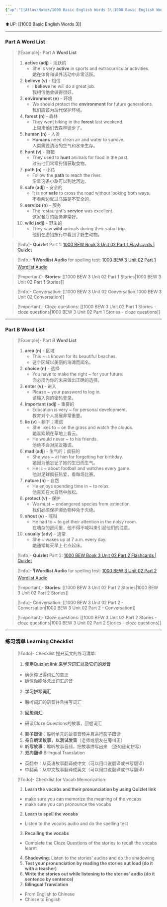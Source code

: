 ```yaml
---
{"up":"[[Atlas/Notes/1000 Basic English Words 3\|1000 Basic English Words 3]]","dg-publish":true,"permalink":"/atlas/notes/1000-basic-english-words-3-unit-02/","dgPassFrontmatter":true}
---
```


⬆️UP: [[1000 Basic English Words 3]]

---
### Part A Word List

> [!Example]- Part A **Word List**
> 1. **active (adj)** - 活跃的
>     - She is very **active** in sports and extracurricular activities.  
>         她在体育和课外活动中非常活跃。
> 2. **believe (v)** - 相信
>     - I **believe** he will do a great job.  
>         我相信他会做得很好。
> 3. **environment (n)** - 环境
>     - We should protect the **environment** for future generations.  
>         我们应该为后代保护环境。
> 4. **forest (n)** - 森林
>     - They went hiking in the **forest** last weekend.  
>         上周末他们去森林徒步了。
> 5. **human (n)** - 人类
>     - **Humans** need clean air and water to survive.  
>         人类需要清洁的空气和水来生存。
> 6. **hunt (v)** - 狩猎
>     - They used to **hunt** animals for food in the past.  
>         过去他们常常狩猎获取食物。
> 7. **path (n)** - 小路
>     - Follow the **path** to reach the river.  
>         沿着这条小路可以到达河边。
> 8. **safe (adj)** - 安全的
>     - It is not **safe** to cross the road without looking both ways.  
>         不看两边就过马路是不安全的。
> 9. **service (n)** - 服务
>     - The restaurant's **service** was excellent.  
>         这家餐厅的服务非常好。
> 10. **wild (adj)** - 野生的
>     - They saw **wild** animals during their safari trip.  
>         他们在游猎旅行中看到了野生动物。

> [!info]- **Quizlet** Part 1: [1000 BEW Book 3 Unit 02 Part 1 Flashcards | Quizlet]()

> [!info]- 🎙️**Wordlist Audio** for spelling test: [1000 BEW 3 Unit 02 Part 1 Wordlist Audio]()

> [!important]- **Stories**: [[1000 BEW 3 Unit 02 Part 1 Stories\|1000 BEW 3 Unit 02 Part 1 Stories]]

> [!info]- Conversation: [[1000 BEW 3 Unit 02 Conversation\|1000 BEW 3 Unit 02 Conversation]]

> [!important]- Cloze questions: [[1000 BEW 3 Unit 02 Part 1 Stories - cloze questions\|1000 BEW 3 Unit 02 Part 1 Stories - cloze questions]]

---
### Part B Word List


> [!Example]- Part B **Word List**
> 1. **area (n)** - 区域
>     - This ~ is known for its beautiful beaches.         
>     - 这个区域以美丽的海滩而闻名。
> 2. **choice (n)** - 选择
>     - You have to make the right ~ for your future.  
>         你必须为你的未来做出正确的选择。
> 3. **enter (v)** - 进入
>     - Please ~ your password to log in.  
>         请输入你的密码登录。
> 4. **important (adj)** - 重要的
>     - Education is very ~ for personal development.  
>         教育对个人发展非常重要。
> 5. **lie (v)** - 躺下；撒谎
>     - She likes to ~ on the grass and watch the clouds.  
>         她喜欢躺在草地上看云。
>     - He would never ~ to his friends.  
>         他绝不会对朋友撒谎。
> 6. **mad (adj)** - 生气的；疯狂的
>     - She was ~ at him for forgetting her birthday.  
>         她因为他忘记了她的生日而生气。
>     - He is ~ about football and watches every game.  
>         他对足球疯狂热爱，看每场比赛。
> 7. **nature (n)** - 自然
>     - He enjoys spending time in ~ to relax.  
>         他喜欢在大自然中放松。
> 8. **protect (v)** - 保护
>     - We must ~ endangered species from extinction.  
>        我们必须保护濒危物种免于灭绝。
> 9. **shout (v)** - 喊叫
>     - He had to ~ to get their attention in the noisy room.  
>         在嘈杂的房间里，他不得不喊叫来引起他们的注意。
> 10. **usually (adv)** - 通常
>     - She ~ wakes up at 7 a.m. every day.  
>         她通常每天早上七点起床。


> [!info]- **Quizlet** Part 2: [1000 BEW Book 3 Unit 02 Part 2 Flashcards | Quizlet]()

> [!info]- 🎙️**Wordlist Audio** for spelling test: [1000 BEW 3 Unit 02 Part 2 Wordlist Audio]()

> [!important]- **Stories**: [[1000 BEW 3 Unit 02 Part 2 Stories\|1000 BEW 3 Unit 02 Part 2 Stories]]

> [!info]- Conversation: [[1000 BEW 3 Unit 02 Part 2 - Conversation\|1000 BEW 3 Unit 02 Part 2 - Conversation]]

> [!important]- Cloze questions: [[1000 BEW 3 Unit 02 Part 2 Stories - cloze questions\|1000 BEW 3 Unit 02 Part 2 Stories - cloze questions]]

---
### 练习清单 Learning Checklist

> [!Todo]- Checklist 提升英文的练习清单:
> 1. **使用Quizlet link 来学习词汇以及它们的发音** 
>	- 确保你记得词汇的意思 
>	- 确保你能够念出词汇的音 
> 2. **学习拼写词汇** 
>	- 聆听词汇的语音并且拼写词汇 
> 3. **回想词汇**
>	- 研读Cloze Questions的故事，回想词汇 
> 4. **影子跟读**：聆听单元的故事音频并且进行影子跟读 
> 5. **亲自朗读故事，以测试发音**（老师或朋友在旁纠正）
> 6. **听写故事**：聆听故事音频，把故事拼写出来 （逐句逐句拼写）
> 7. **双向翻译** Bilingual Translation 
>	- 英翻中：从英语故事翻译成中文（可以用口说翻译或书写翻译）
>	- 中翻英：从中文故事翻译成英文（可以用口说翻译或书写翻译）

> [!Todo]- Checklist for Vocab Memorization:
> 
> 1. **Learn the vocabs and their pronunciation by using Quizlet link**
>	- make sure you can memorize the meaning of the vocabs
>	- make sure you can pronounce the vocabs
> 2. **Learn to spell the vocabs**
>	- Listen to the vocabs audio and do the spelling test
> 3. **Recalling the vocabs**
>	- Complete the Cloze Questions of the stories to recall the vocabs learnt
> 4. **Shadowing**: Listen to the stories' audios and do the shadowing
> 5. **Test your pronunciation by reading the stories out loud (do it with a teacher)**
> 6. **Write the stories out while listening to the stories' audio (do it sentence by sentence)**
> 7. **Bilingual Translation** 
> 	- From English to Chinese
> 	- Chinse to English





